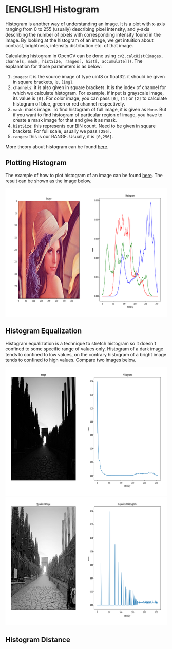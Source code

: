 # [ENGLISH] Histogram

Histogram is another way of understanding an image. It is a plot with x-axis ranging from 0 to 255 (usually) describing pixel intensity, and y-axis describing the number of pixels with corresponding intensity found in the image. By looking at the histogram of an image, we get intuition about contrast, brightness, intensity distribution etc. of that image.

Calculating histogram in OpenCV can be done using ```cv2.calcHist(images, channels, mask, histSize, ranges[, hist[, accumulate]])```. The explanation for those parameters is as below:
1. ```images```: it is the source image of type uint8 or float32. it should be given in square brackets, ie, ```[img]```.
2. ```channels```: it is also given in square brackets. It is the index of channel for which we calculate histogram. For example, if input is grayscale image, its value is ```[0]```. For color image, you can pass ```[0]```, ```[1]``` or ```[2]``` to calculate histogram of blue, green or red channel respectively.
3. ```mask```: mask image. To find histogram of full image, it is given as ```None```. But if you want to find histogram of particular region of image, you have to create a mask image for that and give it as mask.
4. ```histSize```: this represents our BIN count. Need to be given in square brackets. For full scale, usually we pass ```[256]```.
5. ```ranges```: this is our RANGE. Usually, it is ```[0,256]```.

More theory about histogram can be found [here](https://en.wikipedia.org/wiki/Histogram).

## Plotting Histogram
The example of how to plot histogram of an image can be found [here](/08_Image_Processing/Histogram/histogram). The result can be shown as the image below.

<img src="/images/histogram.png" height="400">

## Histogram Equalization
Histogram equalization is a technique to stretch histogram so it doesn't confined to some specific range of values only. Histogram of a dark image tends to confined to low values, on the contrary histogram of a bright image tends to confined to high values. Compare two images below.

<img src="/images/poorLightHistogram.png" height="400">

<img src="/images/equalizedHistogram.png" height="400">

## Histogram Distance
